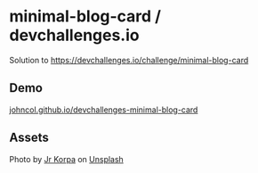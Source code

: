 # minimal-blog-card / devchallenges.io

Solution to https://devchallenges.io/challenge/minimal-blog-card

## Demo

<a href="https://johncol.github.io/devchallenges-minimal-blog-card/" target="_blank">johncol.github.io/devchallenges-minimal-blog-card</a>

## Assets

Photo by <a href="https://unsplash.com/@jrkorpa?utm_content=creditCopyText&utm_medium=referral&utm_source=unsplash">Jr Korpa</a> on <a href="https://unsplash.com/photos/pink-and-black-wallpaper-9XngoIpxcEo?utm_content=creditCopyText&utm_medium=referral&utm_source=unsplash">Unsplash</a>
